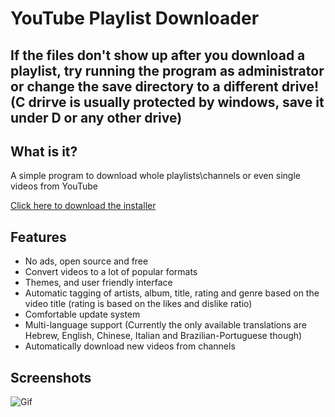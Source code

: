 # YouTube Playlist Downloader

## If the files don't show up after you download a playlist, try running the program as administrator or change the save directory to a different drive! (C drirve is usually protected by windows, save it under D or any other drive)

## What is it?
A simple program to download whole playlists\channels or even single videos from YouTube 

[Click here to download the installer](https://ypd.s3.nl-ams.scw.cloud/YoutubePlaylistDownloader.exe) 

## Features
- No ads, open source and free
- Convert videos to a lot of popular formats
- Themes, and user friendly interface
- Automatic tagging of artists, album, title, rating and genre based on the video title (rating is based on the likes and dislike ratio)
- Comfortable update system
- Multi-language support (Currently the only available translations are Hebrew, English, Chinese, Italian and Brazilian-Portuguese though)
- Automatically download new videos from channels

## Screenshots
![Gif](https://i.imgur.com/bQw4fVm.gif "Gif")

